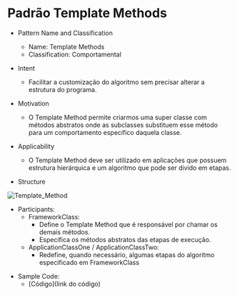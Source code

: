 # Padrão Template Methods

* Pattern Name and Classification
  - Name: Template Methods
  - Classification: Comportamental


* Intent
  - Facilitar a customização do algoritmo sem precisar alterar a estrutura do programa.

* Motivation
  - O Template Method permite criarmos uma super classe com métodos abstratos onde as subclasses substituem esse método para um comportamento específico daquela classe.

* Applicability
  - O Template Method deve ser utilizado em aplicações que possuem estrutura hierárquica e um algoritmo que pode ser divido em etapas.

* Structure

![Template_Method](https://user-images.githubusercontent.com/31738300/93824201-6cfbd400-fc39-11ea-8a48-2f1d0a692219.png)
  
* Participants:
  - FrameworkClass:
    - Define o Template Method que é responsável por chamar os demais métodos.
    - Especifica os métodos abstratos das etapas de execução.
  - ApplicationClassOne / ApplicationClassTwo:
    - Redefine, quando necessário, algumas etapas do algoritmo especificado em FrameworkClass
    
 - Sample Code:
    - [Código](link do código)
    
